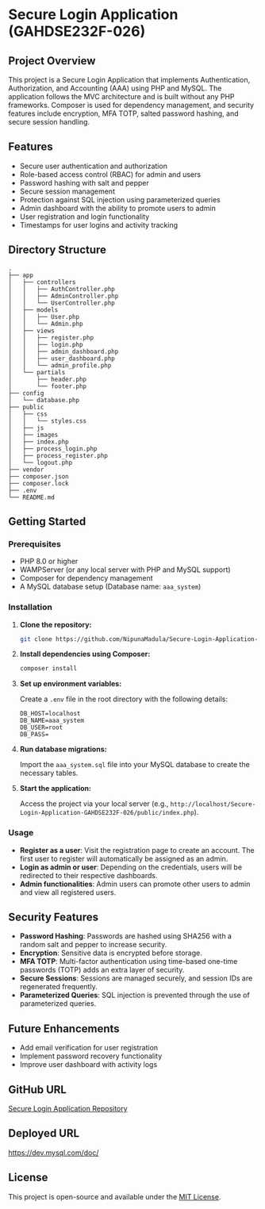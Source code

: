 # Secure Login Application (GAHDSE232F-026)

## Project Overview

This project is a Secure Login Application that implements Authentication, Authorization, and Accounting (AAA) using PHP and MySQL. The application follows the MVC architecture and is built without any PHP frameworks. Composer is used for dependency management, and security features include encryption, MFA TOTP, salted password hashing, and secure session handling.

## Features

- Secure user authentication and authorization
- Role-based access control (RBAC) for admin and users
- Password hashing with  salt and pepper
- Secure session management
- Protection against SQL injection using parameterized queries
- Admin dashboard with the ability to promote users to admin
- User registration and login functionality
- Timestamps for user logins and activity tracking

## Directory Structure

```
.
├── app
│   ├── controllers
│   │   ├── AuthController.php
│   │   ├── AdminController.php
│   │   └── UserController.php
│   ├── models
│   │   ├── User.php
│   │   └── Admin.php
│   ├── views
│   │   ├── register.php
│   │   ├── login.php
│   │   ├── admin_dashboard.php
│   │   ├── user_dashboard.php
│   │   └── admin_profile.php
│   └── partials
│       ├── header.php
│       └── footer.php
├── config
│   └── database.php
├── public
│   ├── css
│   │   └── styles.css
│   ├── js
│   ├── images
│   ├── index.php
│   ├── process_login.php
│   ├── process_register.php
│   └── logout.php
├── vendor
├── composer.json
├── composer.lock
├── .env
└── README.md
```

## Getting Started

### Prerequisites

- PHP 8.0 or higher
- WAMPServer (or any local server with PHP and MySQL support)
- Composer for dependency management
- A MySQL database setup (Database name: `aaa_system`)

### Installation

1. **Clone the repository:**

   ```bash
   git clone https://github.com/NipunaMadula/Secure-Login-Application-GAHDSE232F-026.git
   ```

2. **Install dependencies using Composer:**

   ```bash
   composer install
   ```

3. **Set up environment variables:**

   Create a `.env` file in the root directory with the following details:

   ```env
   DB_HOST=localhost
   DB_NAME=aaa_system
   DB_USER=root
   DB_PASS=
   ```

4. **Run database migrations:**

   Import the `aaa_system.sql` file into your MySQL database to create the necessary tables.

5. **Start the application:**

   Access the project via your local server (e.g., `http://localhost/Secure-Login-Application-GAHDSE232F-026/public/index.php`).

### Usage

- **Register as a user**: Visit the registration page to create an account. The first user to register will automatically be assigned as an admin.
- **Login as admin or user**: Depending on the credentials, users will be redirected to their respective dashboards.
- **Admin functionalities**: Admin users can promote other users to admin and view all registered users.

## Security Features

- **Password Hashing**: Passwords are hashed using SHA256 with a random salt and pepper to increase security.
- **Encryption**: Sensitive data is encrypted before storage.
- **MFA TOTP**: Multi-factor authentication using time-based one-time passwords (TOTP) adds an extra layer of security.
- **Secure Sessions**: Sessions are managed securely, and session IDs are regenerated frequently.
- **Parameterized Queries**: SQL injection is prevented through the use of parameterized queries.

## Future Enhancements

- Add email verification for user registration
- Implement password recovery functionality
- Improve user dashboard with activity logs


## GitHub URL

[Secure Login Application Repository](https://github.com/NipunaMadula/Secure-Login-Application-GAHDSE232F-026)

## Deployed URL

 https://dev.mysql.com/doc/

## License

This project is open-source and available under the [MIT License](LICENSE).

